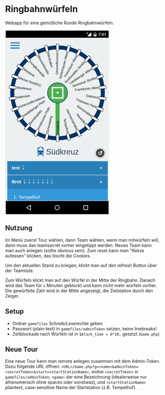 # Ringbahnwürfeln
Webapp für eine gemütliche Runde Ringbahnwürfeln.

![Screenshot](/image.png?raw=true "Screenshot")

## Nutzung
Im Menü zuerst Tour wählen, dann Team wählen, wenn man mitwürfeln will, dann muss das teamsecret vorher eingetippt werden. Neues Team kann man auch anlegen (sollte obvious sein). Zum reset kann man "Kekse aufessen" klicken, das löscht die Cookies.

Um den aktuellen Stand zu kriegen, klickt man auf den refresh Button über der Teamliste.

Zum Würfeln klickt man auf den Würfel in der Mitte der Ringbahn. Danach wird das Team für `x` Minuten geblockt und kann nicht mehr würfeln vorher. Die gewürfelte Zahl wird in der Mitte angezeigt, die Zielstation durch den Zeiger.

## Setup
* Ordner `gamefiles` Schreib/Leserechte geben
* Passwort (plain-text) in `gamefiles/adminToken` setzen, keine linebreaks!
* Zeitblockade nach Würfeln ist in `$block_time = 6*10;` gesetzt (`Game.php`)

## Neue Tour
Eine neue Tour kann man remote anlegen zusammen mit dem Admin-Token. Dazu folgende URL öffnen:
`<URL>/Game.php?g=<name>&adminToken=<secretToken>&start=<startStationName>`, wobei `<secretToken>` in `gamefiles/adminToken`, `<game>` der eine Bezeichnung (idealerweise nur alhanumerisch ohne spaces oder sonstwas), und `<startStationName>` plaintext, case-sensitive Name der Startstation (z.B. Tempelhof).
